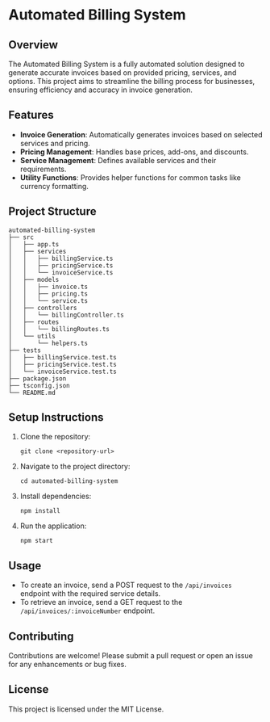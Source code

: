 # Automated Billing System

## Overview
The Automated Billing System is a fully automated solution designed to generate accurate invoices based on provided pricing, services, and options. This project aims to streamline the billing process for businesses, ensuring efficiency and accuracy in invoice generation.

## Features
- **Invoice Generation**: Automatically generates invoices based on selected services and pricing.
- **Pricing Management**: Handles base prices, add-ons, and discounts.
- **Service Management**: Defines available services and their requirements.
- **Utility Functions**: Provides helper functions for common tasks like currency formatting.

## Project Structure
```
automated-billing-system
├── src
│   ├── app.ts
│   ├── services
│   │   ├── billingService.ts
│   │   ├── pricingService.ts
│   │   └── invoiceService.ts
│   ├── models
│   │   ├── invoice.ts
│   │   ├── pricing.ts
│   │   └── service.ts
│   ├── controllers
│   │   └── billingController.ts
│   ├── routes
│   │   └── billingRoutes.ts
│   └── utils
│       └── helpers.ts
├── tests
│   ├── billingService.test.ts
│   ├── pricingService.test.ts
│   └── invoiceService.test.ts
├── package.json
├── tsconfig.json
└── README.md
```

## Setup Instructions
1. Clone the repository:
   ```
   git clone <repository-url>
   ```
2. Navigate to the project directory:
   ```
   cd automated-billing-system
   ```
3. Install dependencies:
   ```
   npm install
   ```
4. Run the application:
   ```
   npm start
   ```

## Usage
- To create an invoice, send a POST request to the `/api/invoices` endpoint with the required service details.
- To retrieve an invoice, send a GET request to the `/api/invoices/:invoiceNumber` endpoint.

## Contributing
Contributions are welcome! Please submit a pull request or open an issue for any enhancements or bug fixes.

## License
This project is licensed under the MIT License.